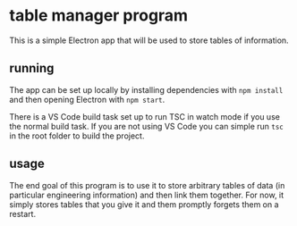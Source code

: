 # table manager program

This is a simple Electron app that will be used to store tables of information.

## running

The app can be set up locally by installing dependencies with `npm install` and then opening Electron with `npm start`.

There is a VS Code build task set up to run TSC in watch mode if you use the normal build task.  If you are not using VS Code you can simple run `tsc` in the root folder to build the project.

## usage

The end goal of this program is to use it to store arbitrary tables of data (in particular engineering information) and then link them together.  For now, it simply stores tables that you give it and them promptly forgets them on a restart.
